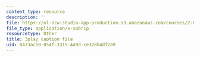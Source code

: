 ```yaml
---
content_type: resource
description: ''
file: https://ol-ocw-studio-app-production.s3.amazonaws.com/courses/2-627-fundamentals-of-photovoltaics-fall-2013/0473ac10854f33154a9dce328b4df2a9_a6NFLJ082vI.srt
file_type: application/x-subrip
resourcetype: Other
title: 3play caption file
uid: 0473ac10-854f-3315-4a9d-ce328b4df2a9
---
```

